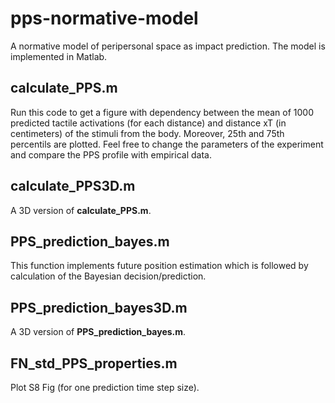 # pps-normative-model
A normative model of peripersonal space as impact prediction. The model is implemented in Matlab.

## calculate_PPS.m
Run this code to get a figure with dependency between the mean of 1000 predicted
tactile activations (for each distance) and distance xT (in centimeters) of the
stimuli from the body. Moreover, 25th and 75th percentils are plotted. Feel free to change the parameters of the experiment and compare the PPS profile with empirical data.

## calculate_PPS3D.m
A 3D version of **calculate_PPS.m**.

## PPS_prediction_bayes.m
This function implements future position estimation which is followed by calculation of the Bayesian decision/prediction.

## PPS_prediction_bayes3D.m
A 3D version of **PPS_prediction_bayes.m**.

## FN_std_PPS_properties.m
Plot S8 Fig (for one prediction time step size).

